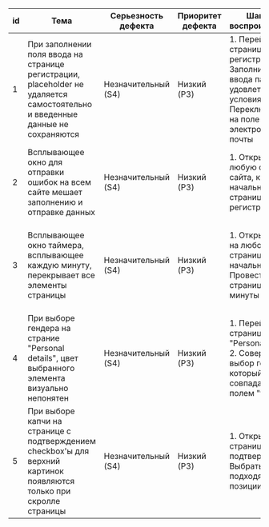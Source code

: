 | id  | Тема | Серьезность дефекта | Приоритет дефекта | Шаги для воспроизведения | Ожидаемый результат | Фактический результат |
| ------------- |------------- |------------- |------------- |------------- |------------- |------------- |
| 1 | При заполнении поля ввода на странице регистрации, placeholder не удаляется самостоятельно и введенные данные не сохраняются | Незначительный (S4)  | Низкий (P3) | 1. Перейти на страницу регистрации 2. Заполнить поле ввода пароля, удовлетворяя условиям 3. Переключиться на поле ввода электронной почты | Данные в поле ввода пароля сохраняются при переключении на другое поле ввода | Данные не сохраняется, остается placeholder по-умолчанию|
| 2 | Всплывающее окно для отправки ошибок на всем сайте мешает заполнению и отправке данных | Незначительный (S4)  | Низкий (P3) | 1. Открыть любую страницу сайта, кроме начальной и страницы регистрации | Всплывающиее окно не мешает заполнению и отправке данных | Всплывающее окно перекрывает некоторые кнопки |
| 3 | Всплывающее окно таймера, всплывающее каждую минуту, перекрывает все элементы страницы | Незначительный (S4)  | Низкий (P3) | 1. Открыть сайт на любой странице (кроме начальной) 2. Провести на странице более 1 минуты | Всплывет напоминание о пройденном времени | Модальное окно с таймером всплывает по середине экрана и перекрывает элементы страницы |
| 4 | При выборе гендера на страние "Personal details", цвет выбранного элемента визуально непонятен | Незначительный (S4)  | Низкий (P3) | 1. Перейти на страницу "Personal details" 2. Совершить выбор гендера, который будет совпадать с полем "title" | При отправке формы не вылезет ошибка | При отправке формы вылезает ошибка о несоответсвии полей "title" и "gender" |
| 5 | При выборе капчи на странице с подтверждением checkbox'ы для верхний картинок появляются только при скролле страницы |Незначительный (S4)  | Низкий (P3) | 1. Открыта страница подтверждения 2. Выбрать все подходящие позиции | Видны все доступные checkbox'ы | При заполнении не все доступные checkbox'ы видны на странице |

